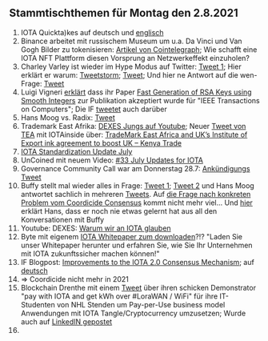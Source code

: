 ## Stammtischthemen für Montag den 2.8.2021

1. IOTA Quickta)kes auf deutsch und [englisch](https://www.youtube.com/watch?v=WSswLGWhJlk)
2. Binance arbeitet mit russischem Museum um u.a. Da Vinci und Van Gogh Bilder zu tokenisieren: [Artikel von Cointelegraph](https://cointelegraph.com/news/binance-and-russian-museum-to-tokenize-da-vinci-and-van-gogh-paintings/amp?__twitter_impression=true); 
Wie schafft eine IOTA NFT Plattform diesen Vorsprung an Netzwerkeffekt einzuholen?
3. Charley Varley ist wieder im Hype Modus auf Twitter: [Tweet 1](https://twitter.com/c_varley/status/1420109988022870023?s=20); Hier erklärt er warum: [Tweetstorm](https://twitter.com/c_varley/status/1419246327104409600?s=20); [Tweet](https://twitter.com/c_varley/status/1420136952402169858?s=20); Und hier ne Antwort auf die wen-Frage: [Tweet](https://twitter.com/c_varley/status/1420115126024294404?s=20)
4. Luigi Vigneri [erklärt](https://twitter.com/VekkioKonio/status/1419954154869506073?s=20) dass ihr Paper [Fast Generation of RSA Keys using Smooth Integers](https://ieeexplore.ieee.org/document/9478259) zur Publikation akzeptiert wurde für "IEEE Transactions on Computers"; Die IF [tweetet](https://twitter.com/iota/status/1420323185061507073) auch darüber
5. Hans Moog vs. Radix: [Tweet](https://twitter.com/hus_qy/status/1420100723577131014?s=20)
6. Trademark East Afrika: [DEXES Jungs auf Youtube](https://www.youtube.com/watch?v=6HDnx4BtXyw); Neuer [Tweet von TEA](https://twitter.com/TradeMarkEastA/status/1420386955762835462?s=20) mit IOTAinside über: [TradeMark East Africa and UK’s Institute of Export ink agreement to boost UK – Kenya Trade](https://www.trademarkea.com/press-release/trademark-east-africa-and-uks-institute-of-export-ink-agreement-to-boost-uk-kenya-trade/)
7. [IOTA Standardization Update July](https://blog.iota.org/standards-update-july-2021/)
8. UnCoined mit neuem Video: [#33 July Updates for IOTA](https://www.youtube.com/watch?v=6XlSWANdxew)
9. Governance Community Call war am Donnerstag 28.7: [Ankündigungs Tweet](https://twitter.com/Phylo79288735/status/1420392081168605189?s=20)
10. Buffy stellt mal wieder alles in Frage: [Tweet 1](https://twitter.com/fudsfuddy/status/1420388053701611522?s=20); [Tweet 2](https://twitter.com/fudsfuddy/status/1420490121422405634?s=20) und Hans Moog antwortet sachlich in mehreren [Tweets](https://twitter.com/hus_qy/status/1420475769495638024?s=20). Auf [die Frage nach konkreten Problem vom Coordicide Consensus](https://twitter.com/hus_qy/status/1420499834285576193?s=20) kommt nicht mehr viel... Und [hier](https://twitter.com/hus_qy/status/1420788539533537286?s=20) erklärt Hans, dass er noch nie etwas gelernt hat aus all den Konversationen mit Buffy
11. Youtube: DEXES: [Warum wir an IOTA glauben](https://www.youtube.com/watch?v=7Zdl6bYUQ34)
12. Byte mit eigenem [IOTA Whitepaper zum downloaden](https://www.byte5.de/iota/iota-whitepaper/)?!? "Laden Sie unser Whitepaper herunter und erfahren Sie, wie Sie Ihr Unternehmen mit IOTA zukunftssicher machen können!"
13. IF Blogpost: [Improvements to the IOTA 2.0 Consensus Mechanism](https://blog.iota.org/improvements-to-the-iota-2-0-consensus-mechanism/); auf [deutsch](https://iota-einsteiger-guide.de/verbesserungen-des-konsens-mechanismus.html)
14. => Coordicide nicht mehr in 2021
15. Blockchain Drenthe mit einem [Tweet](https://twitter.com/BclDrenthe/status/1420712137366855682?s=19) über ihren schicken Demonstrator "pay with IOTA and get kWh over #LoraWAN / WiFi"  für ihre IT-Studenten von NHL Stenden um Pay-per-Use business model Anwendungen mit IOTA Tangle/Cryptocurrency umzusetzen; Wurde auch auf [LinkedIN gepostet](https://www.linkedin.com/feed/update/urn:li:activity:6826463180974297088/)
16. 
